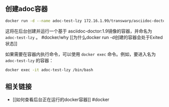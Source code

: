 ## 创建adoc容器
```bash
docker run -d --name adoc-test-lzy 172.16.1.99/transwarp/asciidoc-doctor:1.9
```
这将在后台创建并运行一个基于 asciidoc-doctor:1.9镜像的容器，并命名为 `adoc-test-lzy` 。 #docker/why [[为什么docker run -d创建的容器会处于Exited状态]]

如果需要在容器内执行命令，可以使用 `docker exec` 命令。例如，要进入名为 `adoc-test-lzy` 的容器：
```bash
docker exec -it adoc-test-lzy /bin/bash
```
## 相关链接
- [[如何查看后台正在运行的docker容器]] #docker 